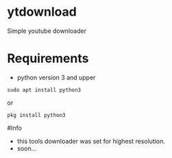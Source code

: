 # ytdownload
Simple youtube downloader

# Requirements
- python version 3 and upper
```console
sudo apt install python3
```
or
```console
pkg install python3
```

#Info
- this tools downloader was set for highest resolution.
- soon...
